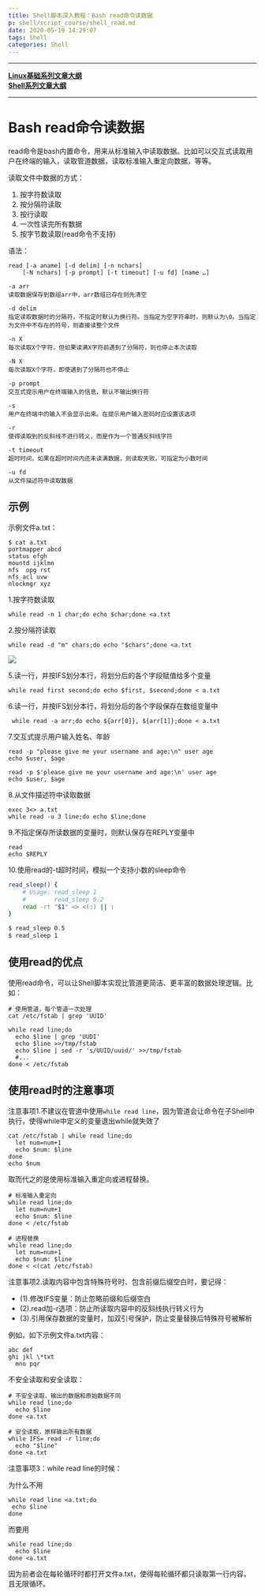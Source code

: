 ```yaml
---
title: Shell脚本深入教程：Bash read命令读数据
p: shell/script_course/shell_read.md
date: 2020-05-19 14:29:07
tags: Shell
categories: Shell
---
```


------

**[Linux基础系列文章大纲](/linux/index)**  
**[Shell系列文章大纲](/shell/index)**  

------

# Bash read命令读数据

read命令是bash内置命令，用来从标准输入中读取数据。比如可以交互式读取用户在终端的输入，读取管道数据，读取标准输入重定向数据，等等。

读取文件中数据的方式：  
1. 按字符数读取  
2. 按分隔符读取  
3. 按行读取  
4. 一次性读完所有数据  
5. 按字节数读取(read命令不支持)  

语法：


```shell
read [-a aname] [-d delim] [-n nchars]
    [-N nchars] [-p prompt] [-t timeout] [-u fd] [name …]

-a arr
读取数据保存到数组arr中，arr数组已存在则先清空

-d delim
指定读取数据时的分隔符，不指定时默认为换行符。当指定为空字符串时，则默认为\0。当指定为文件中不存在的符号，则直接读整个文件

-n X
每次读取X个字符，但如果读满X字符前遇到了分隔符，则也停止本次读取

-N X
每次读取X个字符，即使遇到了分隔符也不停止

-p prompt
交互式提示用户在终端输入的信息，默认不输出换行符

-s
用户在终端中的输入不会显示出来。在提示用户输入密码时应设置该选项

-r
使得读取到的反斜线不进行转义，而是作为一个普通反斜线字符 

-t timeout
超时时间，如果在超时时间内还未读满数据，则读取失败，可指定为小数时间

-u fd
从文件描述符中读取数据
```

## 示例

示例文件a.txt：

```shell
$ cat a.txt
portmapper abcd
status efgh
mountd ijklmn
nfs  opg rst
nfs_acl uvw
nlockmgr xyz
```

1.按字符数读取

```shell
while read -n 1 char;do echo $char;done <a.txt
```

2.按分隔符读取

```shell
while read -d "m" chars;do echo "$chars";done <a.txt
```

![](/img/shell/1589873694971.png)

5.读一行，并按IFS划分本行，将划分后的各个字段赋值给多个变量

```shell
while read first second;do echo $first, $second;done < a.txt
```

6.读一行，并按IFS划分本行，将划分后的各个字段保存在数组变量中

```shell
 while read -a arr;do echo ${arr[0]}, ${arr[1]};done < a.txt 
```

7.交互式提示用户输入姓名、年龄

```shell
read -p "please give me your username and age:\n" user age
echo $user, $age

read -p $'please give me your username and age:\n' user age
echo $user, $age
```

8.从文件描述符中读取数据

```shell
exec 3<> a.txt
while read -u 3 line;do echo $line;done
```

9.不指定保存所读数据的变量时，则默认保存在REPLY变量中

```shell
read
echo $REPLY
```

10.使用read的-t超时时间，模拟一个支持小数的sleep命令

```bash
read_sleep() {
    # Usage: read_sleep 1
    #        read_sleep 0.2
    read -rt "$1" <> <(:) || :
}

$ read_sleep 0.5
$ read_sleep 1
```

## 使用read的优点

使用read命令，可以让Shell脚本实现比管道更简洁、更丰富的数据处理逻辑。比如：

```shell
# 使用管道，每个管道一次处理
cat /etc/fstab | grep 'UUID'

while read line;do
  echo $line | grep 'UUDI'
  echo $line >>/tmp/fstab
  echo $line | sed -r 's/UUID/uuid/' >>/tmp/fstab
  #...
done < /etc/fstab
```

## 使用read时的注意事项

注意事项1.不建议在管道中使用`while read line`，因为管道会让命令在子Shell中执行，使得while中定义的变量退出while就失效了

```shell
cat /etc/fstab | while read line;do
  let num=num+1
  echo $num: $line
done
echo $num
```

取而代之的是使用标准输入重定向或进程替换。

```shell
# 标准输入重定向
while read line;do
  let num=num+1
  echo $num: $line
done < /etc/fstab

# 进程替换
while read line;do
  let num=num+1
  echo $num: $line
done < <(cat /etc/fstab)
```

注意事项2.读取内容中包含特殊符号时、包含前缀后缀空白时，要记得：
- (1).修改IFS变量：防止忽略前缀和后缀空白  
- (2).read加-r选项：防止所读取内容中的反斜线执行转义行为  
- (3).引用保存数据的变量时，加双引号保护，防止变量替换后特殊符号被解析

例如，如下示例文件a.txt内容：

```
abc def
ghi jkl \*txt
  mno pqr
```

不安全读取和安全读取：

```shell
# 不安全读取，输出的数据和原始数据不同
while read line;do
  echo $line
done <a.txt

# 安全读取，原样输出所有数据
while IFS= read -r line;do
  echo "$line"
done <a.txt
```

注意事项3：while read line的时候：

为什么不用

```shell
while read line <a.txt;do
 echo $line
done
```

而要用

```shell
while read line;do
  echo $line
done <a.txt
```

因为前者会在每轮循环时都打开文件a.txt，使得每轮循环都只读取第一行内容，且无限循环。
